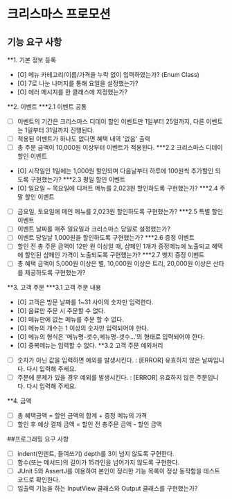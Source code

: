 # 크리스마스 프로모션

## 기능 요구 사항
**1. 기본 정보 등록
- [O] 메뉴 카테고리/이름/가격을 누락 없이 입력하였는가? (Enum Class)
- [O] 7로 나눈 나머지를 통해 요일을 설정했는가?
- [O] 에러 메시지를 한 클래스에 지정했는가?


**2. 이벤트
***2.1 이벤트 공통
- [ ] 이벤트의 기간은 크리스마스 디데이 할인 이벤트만 1일부터 25일까지, 다른 이벤트는 1일부터 31일까지 진행된다.
- [ ] 적용된 이벤트가 하나도 없다면 혜택 내역 '없음' 출력
- [ ] 총 주문 금액이 10,000원 이상부터 이벤트가 적용된다.
***2.2 크리스마스 디데이 할인 이벤트
- [O] 시작일인 1일에는 1,000원 할인되며 다음날부터 하루에 100원씩 추가할인 되도록 구현했는가?
***2.3 평일 할인 이벤트
- [O] 일요일 ~ 목요일에 디저트 메뉴를 2,023원 할인하도록 구현했는가?
***2.4 주말 할인 이벤트
- [ ] 금요일, 토요일에 메인 메뉴를 2,023원 할인하도록 구현했는가?
***2.5 특별 할인 이벤트
- [ ] 이벤트 날짜를 매주 일요일과 크리스마스 당일로 설정했는가?
- [ ] 이벤트 당일날 1,000원을 할인하도록 구현했는가?
***2.6 증정 이벤트
- [ ] 할인 전 총 주문 금액이 12만 원 이상일 때, 샴페인 1개가 증정메뉴에 노출되고 혜택에 할인된 샴페인 가격이 노출되도록 구현했는가?
***2.7 뱃지 증정 이벤트
- [ ] 총 혜택 금액이 5,000원 이상은 별, 10,000원 이상은 트리, 20,000원 이상은 산타를 제공하도록 구현했는가?

**3. 고객 주문
***3.1 고객 주문 내용
- [O] 고객은 방문 날짜를 1~31 사이의 숫자만 입력한다.
- [O] 음료만 주문 시 주문할 수 없다.
- [O] 메뉴판에 없는 메뉴를 주문 할 수 없다.
- [O] 메뉴의 개수는 1 이상의 숫자만 입력되어야 한다.
- [O] 메뉴의 형식은 '메뉴명-갯수,메뉴명-갯수...'의 형태로 입력되어야 한다.
- [O] 중복메뉴는 입력할 수 없다.
**3.2 고객 주문 예외처리
- [ ] 숫자가 아닌 값을 입력하면 예외를 발생시킨다. : [ERROR] 유효하지 않은 날짜입니다. 다시 입력해 주세요.
- [ ] 주문에 문제가 있을 경우 예외를 발생시킨다. : [ERROR] 유효하지 않은 주문입니다. 다시 입력해 주세요.

**4. 금액 
- [ ] 총 혜택금액 = 할인 금액의 합계 + 증정 메뉴의 가격
- [ ] 할인 후 예상 결제 금액 = 할인 전 총주문 금액 - 할인 금액

##프로그래밍 요구 사항
- [ ] indent(인덴트, 들여쓰기) depth를 3이 넘지 않도록 구현한다.
- [ ] 함수(또는 메서드)의 길이가 15라인을 넘어가지 않도록 구현한다.
- [ ] JUnit 5와 AssertJ를 이용하여 본인이 정리한 기능 목록이 정상 동작함을 테스트 코드로 확인한다.
- [ ] 입출력 기능을 하는 InputView 클래스와 Output 클래스를 구현했는가? 
